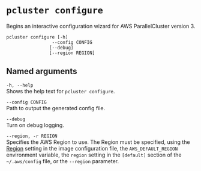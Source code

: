 # `pcluster configure`<a name="pcluster.configure-v3"></a>

Begins an interactive configuration wizard for AWS ParallelCluster version 3\.

```
pcluster configure [-h]
                 --config CONFIG
                [--debug]
                [--region REGION]
```

## Named arguments<a name="pcluster-v3.configure.namedargs"></a>

`-h, --help`  
Shows the help text for `pcluster configure`\.

`--config CONFIG`  
Path to output the generated config file\.

`--debug`  
Turn on debug logging\.

`--region, -r REGION`  
Specifies the AWS Region to use\. The Region must be specified, using the [Region](image-builder-configuration-file-v3.md#yaml-build-image-Region) setting in the image configuration file, the `AWS_DEFAULT_REGION` environment variable, the `region` setting in the `[default]` section of the `~/.aws/config` file, or the `--region` parameter\.